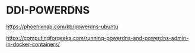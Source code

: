 # DDI-POWERDNS

https://phoenixnap.com/kb/powerdns-ubuntu

https://computingforgeeks.com/running-powerdns-and-powerdns-admin-in-docker-containers/

